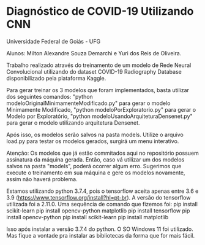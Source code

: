 # Diagnóstico de COVID-19 Utilizando CNN 

Universidade Federal de Goiás - UFG

Alunos: 
Milton Alexandre Souza Demarchi e Yuri dos Reis de Oliveira.

Trabalho realizado através do treinamento de um modelo de Rede Neural Convolucional utilizando do dataset COVID-19 Radiography Database disponibilizado pela plataforma Kaggle.

Para gerar treinar os 3 modelos que foram implementados, basta utilizar dos seguintes comandos:
"python modeloOriginalMinimamenteModificado.py" para gerar o modelo Minimamente Modificado,
"python modeloPorExploratorio.py" para gerar o Modelo por Exploratório,
"python modeloUsandoArquiteturaDensenet.py" para gerar o modelo utilizando arquitetura Densenet.

Após isso, os modelos serão salvos na pasta models. Utilize o arquivo load.py para testar os modelos gerados, surgirá um menu interativo.

Atenção: Os modelos que já estão commitados aqui no repositório possuem assinatura da máquina gerada. Então, caso vá utilizar um dos modelos salvos na pasta "models", poderá ocorrer algum erro. Sugerimos que execute o treinamento em sua máquina e gere os modelos novamente, assim não haverá problema.

Estamos utilizando python 3.7.4, pois o tensorflow aceita apenas entre 3.6 e 3.9 (https://www.tensorflow.org/install?hl=pt-br). A versão do tensorflow utilizada foi a 2.11.0. 
Uma sequência de comando que fizemos foi:
pip install scikit-learn
pip install opencv-python matplotlib
pip install tensorflow
pip install opencv-python
pip install scikit-learn
pip install matplotlib

Isso após instalar a versão 3.7.4 do python. O SO Windows 11 foi utilizado.
Mas fique a vontade pra instalar as bibliotecas da forma que for mais fácil.
